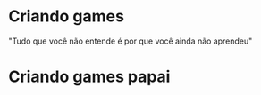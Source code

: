 # Criando games
"Tudo que você não entende é por que você ainda não aprendeu" 

<h1>Criando games papai</h1>